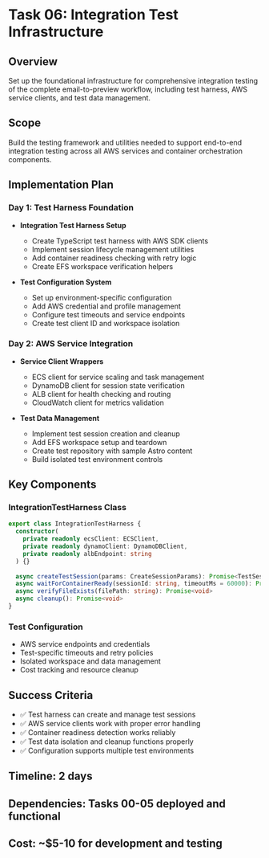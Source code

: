 # Task 06: Integration Test Infrastructure

## Overview
Set up the foundational infrastructure for comprehensive integration testing of the complete email-to-preview workflow, including test harness, AWS service clients, and test data management.

## Scope
Build the testing framework and utilities needed to support end-to-end integration testing across all AWS services and container orchestration components.

## Implementation Plan

### Day 1: Test Harness Foundation
- **Integration Test Harness Setup**
  - Create TypeScript test harness with AWS SDK clients
  - Implement session lifecycle management utilities  
  - Add container readiness checking with retry logic
  - Create EFS workspace verification helpers

- **Test Configuration System**
  - Set up environment-specific configuration
  - Add AWS credential and profile management
  - Configure test timeouts and service endpoints
  - Create test client ID and workspace isolation

### Day 2: AWS Service Integration
- **Service Client Wrappers**
  - ECS client for service scaling and task management
  - DynamoDB client for session state verification
  - ALB client for health checking and routing
  - CloudWatch client for metrics validation

- **Test Data Management**
  - Implement test session creation and cleanup
  - Add EFS workspace setup and teardown
  - Create test repository with sample Astro content
  - Build isolated test environment controls

## Key Components

### IntegrationTestHarness Class
```typescript
export class IntegrationTestHarness {
  constructor(
    private readonly ecsClient: ECSClient,
    private readonly dynamoClient: DynamoDBClient,
    private readonly albEndpoint: string
  ) {}
  
  async createTestSession(params: CreateSessionParams): Promise<TestSession>
  async waitForContainerReady(sessionId: string, timeoutMs = 60000): Promise<void>
  async verifyFileExists(filePath: string): Promise<void>
  async cleanup(): Promise<void>
}
```

### Test Configuration
- AWS service endpoints and credentials
- Test-specific timeouts and retry policies
- Isolated workspace and data management
- Cost tracking and resource cleanup

## Success Criteria
- ✅ Test harness can create and manage test sessions
- ✅ AWS service clients work with proper error handling
- ✅ Container readiness detection works reliably
- ✅ Test data isolation and cleanup functions properly
- ✅ Configuration supports multiple test environments

## Timeline: 2 days
## Dependencies: Tasks 00-05 deployed and functional
## Cost: ~$5-10 for development and testing